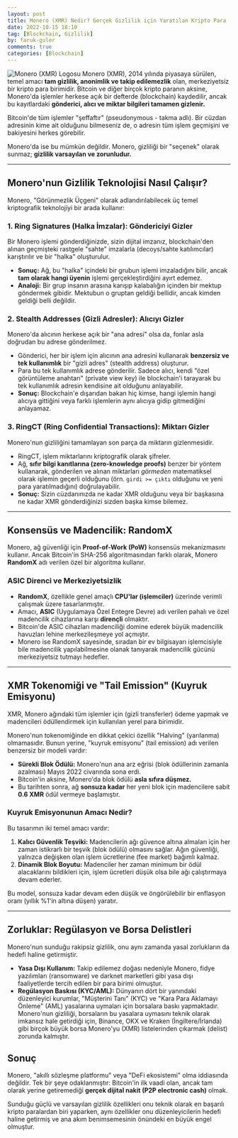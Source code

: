 ```yaml
---
layout: post
title: Monero (XMR) Nedir? Gerçek Gizlilik için Yaratılan Kripto Para
date: 2022-10-15 18:10
tag: [Blockchain, Gizlilik]
by: faruk-guler
comments: true
categories: [Blockchain]
---
```


![Monero (XMR) Logosu](https://farukguler.com/assets/post_images/xmr-secret-home.JPG) Monero (XMR), 2014 yılında piyasaya sürülen, temel amacı **tam gizlilik, anonimlik ve takip edilemezlik** olan, merkeziyetsiz bir kripto para birimidir. Bitcoin ve diğer birçok kripto paranın aksine, Monero'da işlemler herkese açık bir defterde (blockchain) kaydedilir, ancak bu kayıtlardaki **gönderici, alıcı ve miktar bilgileri tamamen gizlenir.**

Bitcoin'de tüm işlemler "şeffaftır" (pseudonymous - takma adlı). Bir cüzdan adresinin kime ait olduğunu bilmeseniz de, o adresin tüm işlem geçmişini ve bakiyesini herkes görebilir.

Monero'da ise bu mümkün değildir. Monero, gizliliği bir "seçenek" olarak sunmaz; **gizlilik varsayılan ve zorunludur.**

---

## Monero'nun Gizlilik Teknolojisi Nasıl Çalışır?

Monero, "Görünmezlik Üçgeni" olarak adlandırılabilecek üç temel kriptografik teknolojiyi bir arada kullanır:

### 1. Ring Signatures (Halka İmzalar): Göndericiyi Gizler

Bir Monero işlemi gönderdiğinizde, sizin dijital imzanız, blockchain'den alınan geçmişteki rastgele "sahte" imzalarla (decoys/sahte katılımcılar) karıştırılır ve bir "halka" oluşturulur.

* **Sonuç:** Ağ, bu "halka" içindeki bir grubun işlemi imzaladığını bilir, ancak **tam olarak hangi üyenin** işlemi gerçekleştirdiğini ayırt edemez.
* **Analoji:** Bir grup insanın arasına karışıp kalabalığın içinden bir mektup göndermek gibidir. Mektubun o gruptan geldiği bellidir, ancak kimden geldiği belli değildir.

### 2. Stealth Addresses (Gizli Adresler): Alıcıyı Gizler

Monero'da alıcının herkese açık bir "ana adresi" olsa da, fonlar asla doğrudan bu adrese gönderilmez.

* Gönderici, her bir işlem için alıcının ana adresini kullanarak **benzersiz ve tek kullanımlık** bir "gizli adres" (stealth address) oluşturur.
* Para bu tek kullanımlık adrese gönderilir. Sadece alıcı, kendi "özel görüntüleme anahtarı" (private view key) ile blockchain'i tarayarak bu tek kullanımlık adresin kendisine ait olduğunu anlayabilir.
* **Sonuç:** Blockchain'e dışarıdan bakan hiç kimse, hangi işlemin hangi alıcıya gittiğini veya farklı işlemlerin aynı alıcıya gidip gitmediğini anlayamaz.

### 3. RingCT (Ring Confidential Transactions): Miktarı Gizler

Monero'nun gizliliğini tamamlayan son parça da miktarın gizlenmesidir.

* RingCT, işlem miktarlarını kriptografik olarak şifreler.
* Ağ, **sıfır bilgi kanıtlarına (zero-knowledge proofs)** benzer bir yöntem kullanarak, gönderilen ve alınan miktarları *görmeden* matematiksel olarak işlemin geçerli olduğunu (örn. `girdi >= çıktı` olduğunu ve yeni para yaratılmadığını) doğrulayabilir.
* **Sonuç:** Sizin cüzdanınızda ne kadar XMR olduğunu veya bir başkasına ne kadar XMR gönderdiğinizi sizden başka kimse bilemez.

---

## Konsensüs ve Madencilik: RandomX

Monero, ağ güvenliği için **Proof-of-Work (PoW)** konsensüs mekanizmasını kullanır. Ancak Bitcoin'in SHA-256 algoritmasından farklı olarak, Monero **RandomX** adı verilen özel bir algoritma kullanır.

### ASIC Direnci ve Merkeziyetsizlik

* **RandomX**, özellikle genel amaçlı **CPU'lar (işlemciler)** üzerinde verimli çalışmak üzere tasarlanmıştır.
* Amacı, **ASIC** (Uygulamaya Özel Entegre Devre) adı verilen pahalı ve özel madencilik cihazlarına karşı **dirençli** olmaktır.
* Bitcoin'de ASIC cihazları madenciliği domine ederek büyük madencilik havuzları lehine merkezileşmeye yol açmıştır.
* Monero ise RandomX sayesinde, sıradan bir ev bilgisayarı işlemcisiyle bile madencilik yapılabilmesine olanak tanıyarak madencilik gücünü merkeziyetsiz tutmayı hedefler.

---

## XMR Tokenomiği ve "Tail Emission" (Kuyruk Emisyonu)

XMR, Monero ağındaki tüm işlemler için (gizli transferler) ödeme yapmak ve madencileri ödüllendirmek için kullanılan yerel para birimidir.

Monero'nun tokenomiğinde en dikkat çekici özellik "Halving" (yarılanma) olmamasıdır. Bunun yerine, "kuyruk emisyonu" (tail emission) adı verilen benzersiz bir modeli vardır:

* **Sürekli Blok Ödülü:** Monero'nun ana arz eğrisi (blok ödüllerinin zamanla azalması) Mayıs 2022 civarında sona erdi.
* Bitcoin'in aksine, Monero'da blok ödülü **asla sıfıra düşmez.**
* Bu tarihten sonra, ağ **sonsuza kadar** her yeni blok için madencilere sabit **0.6 XMR** ödül vermeye başlamıştır.

### Kuyruk Emisyonunun Amacı Nedir?

Bu tasarımın iki temel amacı vardır:

1.  **Kalıcı Güvenlik Teşviki:** Madencilerin ağı güvence altına almaları için her zaman istikrarlı bir teşvik (blok ödülü) olmasını sağlar. Ağın güvenliği, yalnızca değişken olan işlem ücretlerine (fee market) bağımlı kalmaz.
2.  **Dinamik Blok Boyutu:** Madenciler her zaman minimum bir ödül alacaklarını bildikleri için, işlem ücretleri düşük olsa bile ağı çalıştırmaya devam ederler.

Bu model, sonsuza kadar devam eden düşük ve öngörülebilir bir enflasyon oranı (yıllık %1'in altına düşen) yaratır.

---

## Zorluklar: Regülasyon ve Borsa Delistleri

Monero'nun sunduğu rakipsiz gizlilik, onu aynı zamanda yasal zorlukların da hedefi haline getirmiştir.

* **Yasa Dışı Kullanım:** Takip edilemez doğası nedeniyle Monero, fidye yazılımları (ransomware) ve darknet marketleri gibi yasa dışı faaliyetlerde tercih edilen bir para birimi olmuştur.
* **Regülasyon Baskısı (KYC/AML):** Dünyanın dört bir yanındaki düzenleyici kurumlar, "Müşterini Tanı" (KYC) ve "Kara Para Aklamayı Önleme" (AML) yasalarına uymaları için borsalara baskı yapmaktadır. Monero'nun gizliliği, borsaların bu yasalara uymasını teknik olarak imkansız hale getirdiği için, Binance, OKX ve Kraken (İngiltere/İrlanda) gibi birçok büyük borsa Monero'yu (XMR) listelerinden çıkarmak (delist) zorunda kalmıştır.

## Sonuç

Monero, "akıllı sözleşme platformu" veya "DeFi ekosistemi" olma iddiasında değildir. Tek bir şeye odaklanmıştır: Bitcoin'in ilk vaadi olan, ancak tam olarak yerine getiremediği **gerçek dijital nakit (P2P electronic cash)** olmak.

Sunduğu güçlü ve varsayılan gizlilik özellikleri onu teknik olarak en başarılı kripto paralardan biri yaparken, aynı özellikler onu düzenleyicilerin hedefi haline getirmiş ve ana akım benimsemesinin önündeki en büyük engel olmuştur.